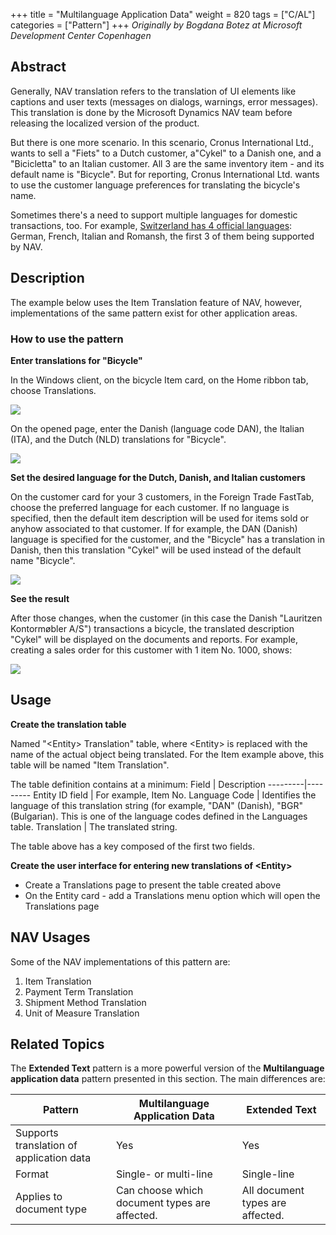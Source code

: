 +++
title = "Multilanguage Application Data"
weight = 820
tags = ["C/AL"]
categories = ["Pattern"]
+++
_Originally by Bogdana Botez at Microsoft Development Center Copenhagen_

## Abstract

Generally, NAV translation refers to the translation of UI elements like captions and user texts (messages on dialogs, warnings, error messages). This translation is done by the Microsoft Dynamics NAV team before releasing the localized version of the product.

But there is one more scenario. In this scenario, Cronus International Ltd., wants to sell a "Fiets" to a Dutch customer, a"Cykel" to a Danish one, and a "Bicicletta" to an Italian customer. All 3 are the same inventory item - and its default name is "Bicycle". But for reporting, Cronus International Ltd. wants to use the customer language preferences for translating the bicycle's name.

Sometimes there's a need to support multiple languages for domestic transactions, too. For example, [Switzerland has 4 official languages][anchor0]: German, French, Italian and Romansh, the first 3 of them being supported by NAV.

## Description

The example below uses the Item Translation feature of NAV, however, implementations of the same pattern exist for other application areas.

### How to use the pattern

**Enter translations for "Bicycle"**

In the Windows client, on the bicycle Item card, on the Home ribbon tab, choose Translations.

[![ ][image0]][anchor1]

On the opened page, enter the Danish (language code DAN), the Italian (ITA), and the Dutch (NLD) translations for "Bicycle".

[![ ][image1]][anchor2]

**Set the desired language for the Dutch, Danish, and Italian customers**

On the customer card for your 3 customers, in the Foreign Trade FastTab, choose the preferred language for each customer. If no language is specified, then the default item description will be used for items sold or anyhow associated to that customer. If for example, the DAN (Danish) language is specified for the customer, and the "Bicycle" has a translation in Danish, then this translation "Cykel" will be used instead of the default name "Bicycle".

[![ ][image2]][anchor3]

**See the result**

After those changes, when the customer (in this case the Danish "Lauritzen Kontormøbler A/S") transactions a bicycle, the translated description "Cykel" will be displayed on the documents and reports. For example, creating a sales order for this customer with 1 item No. 1000, shows:

[![ ][image3]][anchor4]

## Usage

**Create the translation table**

Named "<Entity\> Translation" table, where <Entity\> is replaced with the name of the actual object being translated. For the Item example above, this table will be named "Item Translation".

The table definition contains at a minimum:
Field | Description
---------|---------
Entity ID field | For example, Item No.
Language Code   | Identifies the language of this translation string (for example, "DAN" (Danish), "BGR"(Bulgarian). This is one of the language codes defined in the Languages table.
Translation     | The translated string.

The table above has a key composed of the first two fields.

**Create the user interface for entering new translations of <Entity\>**

* Create a Translations page to present the table created above
* On the Entity card - add a Translations menu option which will open the Translations page

## NAV Usages

Some of the NAV implementations of this pattern are:

1. Item Translation
2. Payment Term Translation
3. Shipment Method Translation
4. Unit of Measure Translation

## Related Topics

The **Extended Text** pattern is a more powerful version of the **Multilanguage application data** pattern presented in this section. The main differences are: 

Pattern | Multilanguage Application Data | Extended Text
--------|--------------------------------|--------------
Supports translation of application data | Yes | Yes
Format | Single- or multi-line | Single-line
Applies to document type | Can choose which document types are affected. | All document types are affected.



[anchor0]: http://en.wikipedia.org/wiki/Languages_of_Switzerland "Switzerland has 4 official languages"
[anchor1]: 5670.1.png
[anchor2]: 6746.2.png
[anchor3]: 2746.3.png
[anchor4]: 4812.4.png


[image0]: 5670.1.png
[image1]: 6746.2.png
[image2]: 2746.3.png
[image3]: 4812.4.png
